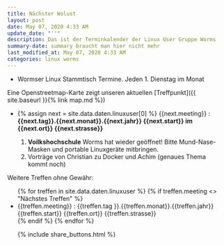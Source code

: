 ```yaml
---
title: Nächster Wolust
layout: post
date: May 07, 2020 4:33 AM
update_date: "''"
description: Das ist der Terminkalender der Linux User Gruppe Worms
summary-date: summary braucht man hier nicht mehr
last_modified_at: May 07, 2020 4:33 AM
categories: linux worms
---
```


<ul>
<li>Wormser Linux Stammtisch Termine. Jeden 1. Dienstag im Monat</li>
</ul>
<!--Wer sich für Linux oder andere freie Betriebssysteme interessiert und aus der Gegend in und um Worms kommt, der ist bei uns herzlich willkommen. Stelle Deine Projekte, Probleme und Lösungen vor! Tipps für Anfänger und Umsteiger. -->

Eine Openstreetmap-Karte zeigt unseren aktuellen [Treffpunkt]({{ site.baseurl }}{% link map.md %})

<ul>
<li>
{% assign next = site.data.daten.linuxuser[0] %}
{{next.meeting}} :
<strong> {{next.tag}}.{{next.monat}}.{{next.jahr}} {{next.start}} im {{next.ort}} {{next.strasse}} </strong>
<div class="well">
<ol>
<li><strong>Voilkshochschule</strong> Worms hat wieder geöffnet! Bitte Mund-Nase-Masken und portable Linuxgeräte mitbringen.</li>
<li>Vorträge von Christian zu Docker und Achim (genaues Thema kommt noch) </li>

</ol>
</div>
</li>
</ul>


Weitere Treffen ohne Gewähr:
<ul>
{% for treffen  in site.data.daten.linuxuser %}
   {% if treffen.meeting <> "Nächstes Treffen" %}
 <li>
 {{treffen.meeting}} :
     {{treffen.tag }}.{{treffen.monat}}.{{treffen.jahr}} {{treffen.start}} {{treffen.ort}} {{treffen.strasse}}
 </li>  
  {% endif %}
{% endfor %}


{% include share_buttons.html %}
